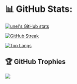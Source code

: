 # 📊 GitHub Stats:
[![unel's GitHub stats](https://github-readme-stats.vercel.app/api?username=UnelDev&count_private=true&show_icons=true&theme=onedark&count_private=true&layout=compact)](https://github.com/UnelDev)

[![GitHub Streak](https://github-readme-streak-stats.herokuapp.com?user=unelDev&theme=onedark&mode=weekly)](https://git.io/streak-stats)

[![Top Langs](https://github-readme-stats.vercel.app/api/top-langs/?username=UnelDev&theme=onedark&count_private=true&layout=compact)](https://github.com/UnelDev)
## 🏆 GitHub Trophies
![](https://github-profile-trophy.vercel.app/?username=unelDev&theme=onedark&no-frame=true&no-bg=true&margin-w=4)
